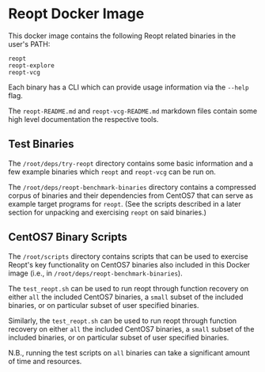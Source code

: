 # Reopt Docker Image

This docker image contains the following Reopt related binaries
in the user's PATH:

```
reopt
reopt-explore
reopt-vcg
```

Each binary has a CLI which can provide usage information
via the `--help` flag.

The `reopt-README.md` and `reopt-vcg-README.md` markdown files
contain some high level documentation the respective tools.


## Test Binaries

The `/root/deps/try-reopt` directory contains some basic information and a few
example binaries which `reopt` and `reopt-vcg` can be run on.

The `/root/deps/reopt-benchmark-binaries` directory contains a compressed corpus
of binaries and their dependencies from CentOS7 that can serve as example target
programs for `reopt`. (See the scripts described in a later section for
unpacking and exercising `reopt` on said binaries.)


## CentOS7 Binary Scripts

The `/root/scripts` directory contains scripts that can be used to exercise
Reopt's key functionality on CentOS7 binaries also included in this Docker image
(i.e., in `/root/deps/reopt-benchmark-binaries`).

The `test_reopt.sh` can be used to run reopt through function recovery on either
`all` the included CentOS7 binaries, a `small` subset of the included binaries,
or on particular subset of user specified binaries.

Similarly, the `test_reopt.sh` can be used to run reopt through function
recovery on either `all` the included CentOS7 binaries, a `small` subset of the
included binaries, or on particular subset of user specified binaries.

N.B., running the test scripts on `all` binaries can take a significant
amount of time and resources.
